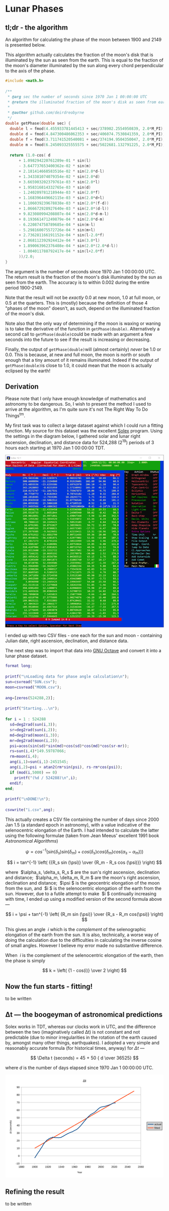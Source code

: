 # Lunar Phases

## tl;dr - the algorithm

An algorithm for calculating the phase of the moon between 1900 and 2149 is presented below.

This algorithm actually calculates the fraction of the moon's disk that is illuminated by the sun as seen from the earth. This is equal to the fraction of the moon's diameter illuminated by the sun along every chord perpendicular to the axis of the phase.

```c
#include <math.h>

/**
 * @arg sec the number of seconds since 1970 Jan 1 00:00:00 UTC
 * @return the illuminated fraction of the moon's disk as seen from earth
 *
 * @author github.com/deirdreobyrne
 */
double getPhase(double sec) {
  double l = fmod(4.455933781445413 + sec/378902.2554950839, 2.0*M_PI);
  double d = fmod(4.847300486062353 + sec/406074.7530841359, 2.0*M_PI);
  double f = fmod(3.711741520540081 + sec/374194.9504350047, 2.0*M_PI);
  double m = fmod(6.245093325555575 + sec/5022681.132791225, 2.0*M_PI);

  return (1.0-cos( d
      + 1.098294220761289e-01 * sin(l)
      - 3.647737653400362e-02 * sin(m)
      + 2.181414668583516e-02 * sin(2.0*d-l)
      + 1.343381074079354e-02 * sin(2.0*d)
      + 3.665903202379761e-03 * sin(2.0*l)
      + 1.958316814332765e-03 * sin(d)
      - 1.240209781218944e-03 * sin(2.0*f)
      + 1.168396449662115e-03 * sin(2.0*d+l)
      + 1.106039239678838e-03 * sin(2.0*(f-d))
      + 1.066672928927640e-03 * sin(2.0*(d-l))
      + 9.823080994208807e-04 * sin(2.0*d-m-l)
      + 8.193661471249879e-04 * sin(2.0*d-m)
      - 6.220874758789685e-04 * sin(m-l)
      - 5.298160075572726e-04 * sin(m+l)
      + 2.736281166191152e-04 * sin(l-2.0*f)
      + 2.068112392924412e-04 * sin(3.0*l)
      + 1.890063962376408e-04 * sin(2.0*(2.0*d-l))
      - 1.004011788792417e-04 * sin(l+2.0*f)
      ))/2.0;
}


```

The argument is the number of seconds since 1970 Jan 1 00:00:00 UTC. The return result is the fraction of the moon's disk illuminated by the sun as seen from the earth. The accuracy is to within 0.002 during the entire period 1900-2149.

Note that the result will not be *exactly* 0.0 at new moon, 1.0 at full moon, or 0.5 at the quarters. This is (mostly) because the definition of those 4 "phases of the moon" doesn't, as such, depend on the illuminated fraction of the moon's disk.

Note also that the only way of determining if the moon is waxing or waning is to take the derivative of the function in `getPhase(double)`. Alternatively a second call to `getPhase(double)`could be made with an argument a few seconds into the future to see if the result is increasing or decreasing.

Finally, the output of `getPhase(double)`will (almost certainly) *never* be 1.0 or 0.0. This is because, at new and full moon, the moon is north or south enough that a tiny amount of it remains illuminated. Indeed if the output of `getPhase(double)`is close to 1.0, it could mean that the moon is actually eclipsed by the earth!

## Derivation

Please note that I only have enough knowledge of mathematics and astronomy to be dangerous. So, I wish to present the method I used to arrive at the algorithm, as I'm quite sure it's not The Right Way To Do Things<sup>tm</sup>.

My first task was to collect a large dataset against which I could run a fitting function. My source for this dataset was the excellent [Solex](http://www.solexorb.it/) program. Using the settings in the diagram below, I gathered solar and lunar right ascension, declination, and distance data for 524,288 (2<sup>19</sup>) periods of 3 hours each starting at 1970 Jan 1 00:00:00 TDT.

![Solex settings](img/solex.png)

I ended up with two CSV files - one each for the sun and moon - containing Julian date, right ascension, declination, and distance data.

The next step was to import that data into [GNU Octave](https://octave.org/index.html) and convert it into a lunar phase dataset.

```matlab
format long;

printf("\nLoading data for phase angle calculation\n");
sun=csvread("SUN.csv");
moon=csvread("MOON.csv");

ang=[zeros(524288,2)];

printf("Starting...\n");

for i = 1 : 524288
  sd=deg2rad(sun(i,3));
  sr=deg2rad(sun(i,2));
  md=deg2rad(moon(i,3));
  mr=deg2rad(moon(i,2));
  psi=acos(sin(sd)*sin(md)+cos(sd)*cos(md)*cos(sr-mr));
  rs=sun(i,4)*149.59787066;
  rm=moon(i,4);
  ang(i,1)=sun(i,1)-2451545;
  ang(i,2)=psi + atan2(rm*sin(psi), rs-rm*cos(psi));
  if (mod(i,5000) == 0)
    printf("(%d / 524288)\n",i);
  endif;
end;

printf("\nDONE!\n");

csvwrite("i.csv",ang);
```

This actually creates a CSV file containing the number of days since 2000 Jan 1.5 (a standard epoch in astronomy), with a value indicative of the selenocentric elongation of the Earth. I had intended to calculate the latter using the following formulae (taken from Jean Meeus' excellent 1991 book *Astronomical Algorithms*)

$$
\psi = cos^{-1} ( sin (\delta_s) sin (\delta_m) + cos (\delta_s) cos (\delta_m) cos (\alpha_s - \alpha_m)) )
$$

$$
i = tan^{-1} \left( {{R_s sin (\psi)} \over {R_m - R_s cos (\psi)}} \right)
$$

where&nbsp; $\alpha_s, \delta_s, R_s $ are the sun's right ascension, declination and distance;&nbsp; $\alpha_m, \delta_m, R_m $ are the moon's right ascension, declination and distance;&nbsp; $\psi $ is the geocentric elongation of the moon from the sun, and&nbsp; $i $ is the selenocentric elongation of the earth from the sun. However, due to a futile attempt to make&nbsp; $i $ continually increasing with time, I ended up using a modified version of the second formula above —

$$
i = \psi + tan^{-1} \left( {R_m sin (\psi)} \over {R_s - R_m cos(\psi)} \right)
$$

This gives an angle&nbsp; $i$ which is the *complement* of the selenographic elongation of the earth from the sun. It is also, technically, a worse way of doing the calculation due to the difficulties in calculating the inverse cosine of small angles. However I believe my error made no substantive difference.

When&nbsp; $i$ is the complement of the selenocentric elongation of the earth, then the phase is simply

$$
k = \left( {1 - cos(i)} \over 2 \right)
$$

## Now the fun starts - fitting!

to be written

## Δt — the boogeyman of astronomical predictions

Solex works in TDT, whereas our clocks work in UTC, and the difference between the two (imaginatively called Δt) is not constant and not predictable (due to minor irregularities in the rotation of the earth caused by, amongst many other things, earthquakes). I adopted a very simple and reasonably accurate formula (for historical times, anyway) for $\Delta t$ —

$$
\Delta t (seconds) = 45 + 50 { d \over 36525}
$$

where *d* is the number of days elapsed since 1970 Jan 1 00:00:00 UTC.

![delta-t](img/deltat.svg)

## Refining the result

to be written




